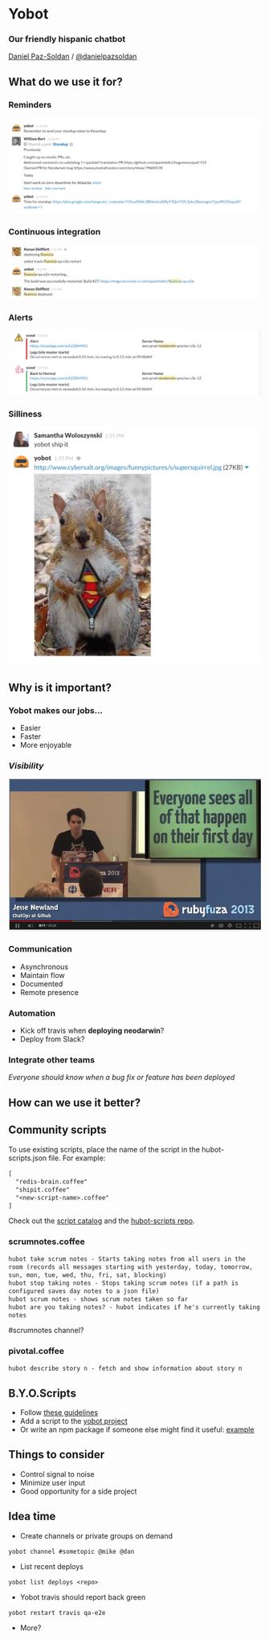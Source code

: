 # Yobot
### Our friendly hispanic chatbot
[Daniel Paz-Soldan](http://pazsoldan.com/daniel) / [@danielpazsoldan](https://twitter.com/danielpazsoldan)



## What do we use it for?


### Reminders
![standup reminders](img/standup.png)


### Continuous integration
![travis](img/travis.png)


### Alerts
![scout](img/alerts.png)


### Silliness
![shipit](img/shipit.png)



## Why is it important?


### Yobot makes our jobs...
* Easier
* Faster
* More enjoyable


### _Visibility_
![jnewlang](img/jnewland.png)


### Communication
* Asynchronous
* Maintain flow
* Documented
* Remote presence


### Automation
* Kick off travis when **deploying neodarwin**?
* Deploy from Slack?


### Integrate other teams
*Everyone should know when a bug fix or feature has been deployed*



## How can we use it better?



## Community scripts 
To use existing scripts, place the name of the script in the hubot-scripts.json file. For example:
```
[
  "redis-brain.coffee"
  "shipit.coffee"
  "<new-script-name>.coffee"
]
```
Check out the [script catalog](http://hubot-script-catalog.herokuapp.com/) and the [hubot-scripts repo](https://github.com/hubot-scripts).


### scrumnotes.coffee
```
hubot take scrum notes - Starts taking notes from all users in the room (records all messages starting with yesterday, today, tomorrow, sun, mon, tue, wed, thu, fri, sat, blocking)
hubot stop taking notes - Stops taking scrum notes (if a path is configured saves day notes to a json file)
hubot scrum notes - shows scrum notes taken so far
hubot are you taking notes? - hubot indicates if he's currently taking notes
```
\#scrumnotes channel?


### pivotal.coffee
```
hubot describe story n - fetch and show information about story n
```



## B.Y.O.Scripts 
* Follow [these guidelines](https://github.com/github/hubot/blob/master/docs/scripting.md)
* Add a script to the [yobot project](https://github.com/spanishdict/yobot)
* Or write an npm package if someone else might find it useful: [example](https://github.com/hubot-scripts/hubot-example)



## Things to consider
* Control signal to noise
* Minimize user input
* Good opportunity for a side project



## Idea time
* Create channels or private groups on demand
```
yobot channel #sometopic @mike @dan
```
* List recent deploys
```
yobot list deploys <repo>
```
* Yobot travis should report back green
```
yobot restart travis qa-e2e
```
* More?
